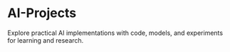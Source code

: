 # AI-Projects
Explore practical AI implementations with code, models, and experiments for learning and research.
